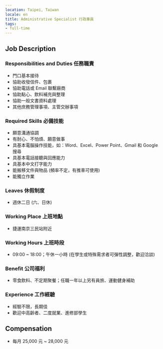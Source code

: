 ```yaml
---
location: Taipei, Taiwan
locale: en
title: Administrative Specialist 行政專員
tags:
- full-time
---
```


## Job Description

### Responsibilities and Duties 任務職責

* 門口基本接待
* 協助收發信件、包裹
* 協助電話或 Email 聯繫廠商
* 協助點心、飲料補充與整理
* 協助一般文書資料處理
* 其他庶務管理事項、主管交辦事項

### Required Skills 必備技能

* 願意溝通協調
* 有耐心、不怕煩、願意做事
* 具基本電腦操作技能，如：Word、Excel、Power Point、Gmail 和 Google 搜尋
* 具基本電話接聽與回應能力
* 具基本中文打字能力
* 能搬移文件與物品 (頻率不定，有推車可使用)
* 能獨立作業

### Leaves 休假制度

* 週休二日 (六、日休)

### Working Place 上班地點

* 捷運南京三民站附近

### Working Hours 上班時段

* 09:00 ~ 18:00；午休一小時 (在學生或特殊需求者可彈性調整，歡迎洽談)

### Benefit 公司福利

* 零食飲料、不定期聚餐；任職一年以上另有員旅、運動健身補助

### Experience 工作經驗

* 經驗不限，長期佳
* 歡迎中高齡者、二度就業、進修部學生

## Compensation

* 每月 25,000 元 ~ 28,000 元
